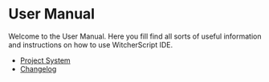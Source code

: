 # User Manual

Welcome to the User Manual. Here you fill find all sorts of useful information and instructions on how to use WitcherScript IDE.

- [Project System](project-system.md)
- [Changelog](changelog.md)